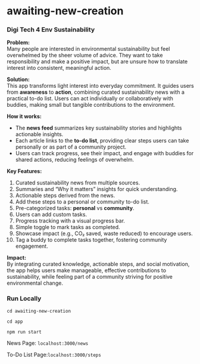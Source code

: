 # awaiting-new-creation
### Digi Tech 4 Env Sustainability

**Problem:**  
Many people are interested in environmental sustainability but feel overwhelmed by the sheer volume of advice. They want to take responsibility and make a positive impact, but are unsure how to translate interest into consistent, meaningful action.

**Solution:**  
This app transforms light interest into everyday commitment. It guides users from **awareness** to **action**, combining curated sustainability news with a practical to-do list. Users can act individually or collaboratively with buddies, making small but tangible contributions to the environment.

**How it works:**  
- The **news feed** summarizes key sustainability stories and highlights actionable insights.  
- Each article links to the **to-do list**, providing clear steps users can take personally or as part of a community project.  
- Users can track progress, see their impact, and engage with buddies for shared actions, reducing feelings of overwhelm.  

**Key Features:**  
1. Curated sustainability news from multiple sources.  
2. Summaries and “Why it matters” insights for quick understanding.  
3. Actionable steps derived from the news.  
4. Add these steps to a personal or community to-do list.  
5. Pre-categorized tasks: **personal** vs **community**.  
6. Users can add custom tasks.  
7. Progress tracking with a visual progress bar.  
8. Simple toggle to mark tasks as completed.  
9. Showcase impact (e.g., CO₂ saved, waste reduced) to encourage users.  
10. Tag a buddy to complete tasks together, fostering community engagement.  

**Impact:**  
By integrating curated knowledge, actionable steps, and social motivation, the app helps users make manageable, effective contributions to sustainability, while feeling part of a community striving for positive environmental change.

### Run Locally

`cd awaiting-new-creation`

`cd app`

`npm run start`

News Page: ```localhost:3000/news```

To-Do List Page:```localhost:3000/steps```